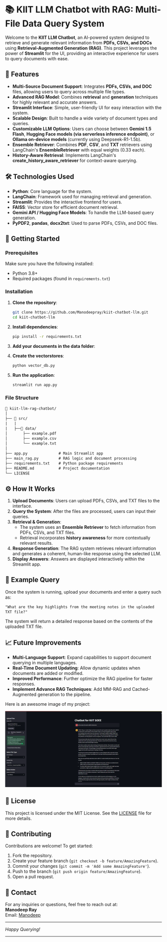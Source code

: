# 📚 KIIT LLM Chatbot with RAG: Multi-File Data Query System

Welcome to the **KIIT LLM Chatbot**, an AI-powered system designed to retrieve and generate relevant information from **PDFs, CSVs, and DOCs** using **Retrieval-Augmented Generation (RAG)**. This project leverages the power of **Streamlit** for the UI, providing an interactive experience for users to query documents with ease.

## 🌟 Features

- **Multi-Source Document Support**: Integrates **PDFs, CSVs, and DOC** files, allowing users to query across multiple file types.
- **Advanced RAG Model**: Combines **retrieval** and **generation** techniques for highly relevant and accurate answers.
- **Streamlit Interface**: Simple, user-friendly UI for easy interaction with the system.
- **Scalable Design**: Built to handle a wide variety of document types and queries.
- **Customizable LLM Options**: Users can choose between **Gemini 1.5 Flash**, **Hugging Face models (via serverless inference endpoint)**, or **Ollama on-device models** (currently using Deepseek-R1-1.5b).
- **Ensemble Retriever**: Combines **PDF**, **CSV**, and **TXT** retrievers using LangChain's **EnsembleRetriever** with equal weights (0.33 each).
- **History-Aware Retrieval**: Implements LangChain's **create_history_aware_retriever** for context-aware querying.

## 🛠️ Technologies Used

- **Python**: Core language for the system.
- **LangChain**: Framework used for managing retrieval and generation.
- **Streamlit**: Provides the interactive frontend for users.
- **FAISS**: Vector store for efficient document retrieval.
- **Gemini API / Hugging Face Models**: To handle the LLM-based query generation.
- **PyPDF2**, **pandas**, **docx2txt**: Used to parse PDFs, CSVs, and DOC files.

## 🚀 Getting Started

### Prerequisites

Make sure you have the following installed:

- Python 3.8+
- Required packages (found in `requirements.txt`)

### Installation

1. **Clone the repository**:

   ```bash
   git clone https://github.com/Manodeepray/kiit-chatbot-llm.git
   cd kiit-chatbot-llm
   ```

2. **Install dependencies**:

   ```bash
   pip install -r requirements.txt
   ```

3. **Add your documents in the data folder**:

4. **Create the vectorstores**:

   ```bash
   python vector_db.py
   ```

5. **Run the application**:

   ```bash
   streamlit run app.py
   ```

### File Structure

```
📂 kiit-llm-rag-chatbot/
│
├── 📁 src/
|   |
|   ├──📁 data/
│       ├── example.pdf
│       ├── example.csv
│       └── example.txt
│
├── app.py              # Main Streamlit app
├── main_rag.py         # RAG logic and document processing
├── requirements.txt    # Python package requirements
├── README.md           # Project documentation
└── LICENSE
```

## ⚙️ How It Works

1. **Upload Documents**: Users can upload PDFs, CSVs, and TXT files to the interface.
2. **Query the System**: After the files are processed, users can input their queries.
3. **Retrieval & Generation**:
   - The system uses an **Ensemble Retriever** to fetch information from PDFs, CSVs, and TXT files.
   - Retrieval incorporates **history awareness** for more contextually relevant results.
4. **Response Generation**: The RAG system retrieves relevant information and generates a coherent, human-like response using the selected LLM.
5. **Display Answers**: Answers are displayed interactively within the Streamlit app.

## 📝 Example Query

Once the system is running, upload your documents and enter a query such as:

```
"What are the key highlights from the meeting notes in the uploaded TXT file?"
```

The system will return a detailed response based on the contents of the uploaded TXT file.

## 📈 Future Improvements

- **Multi-Language Support**: Expand capabilities to support document querying in multiple languages.
- **Real-Time Document Updating**: Allow dynamic updates when documents are added or modified.
- **Improved Performance**: Further optimize the RAG pipeline for faster responses.
- **Implement Advance RAG Techniques**: Add MM-RAG and Cached-Augmented generation to the pipeline.

Here is an awesome image of my project:

![Project Image](./imgs/image.png)

## 📜 License

This project is licensed under the MIT License. See the [LICENSE](./LICENSE) file for more details.

## 🙌 Contributing

Contributions are welcome! To get started:

1. Fork the repository.
2. Create your feature branch (`git checkout -b feature/AmazingFeature`).
3. Commit your changes (`git commit -m 'Add some AmazingFeature'`).
4. Push to the branch (`git push origin feature/AmazingFeature`).
5. Open a pull request.

## 📧 Contact

For any inquiries or questions, feel free to reach out at:  
**Manodeep Ray**  
Email: [Manodeep](mailto:manodeepray1@gmail.com)

---

_Happy Querying!_

---

